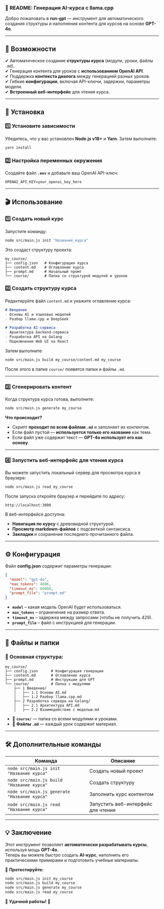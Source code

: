 ### 📌 **README: Генерация AI-курса с llama.cpp**

Добро пожаловать в **run-gpt** — инструмент для автоматического создания структуры и наполнения контента для курсов на основе **GPT-4o**.  

---

## 🚀 **Возможности**
✔ Автоматическое создание **структуры курса** (модули, уроки, файлы `.md`).  
✔ Генерация контента для уроков с **использованием OpenAI API**.  
✔ Поддержка **контекста диалога** между генерацией разных уроков.  
✔ Гибкие **конфигурации**, включая API-ключи, задержки, параметры модели.  
✔ **Встроенный веб-интерфейс** для чтения курса.  

---

## 🔧 **Установка**

### **1️⃣ Установите зависимости**
Убедитесь, что у вас установлен **Node.js v18+** и **Yarn**. Затем выполните:
```sh
yarn install
```

### **2️⃣ Настройка переменных окружения**
Создайте файл **`.env`** и добавьте ваш OpenAI API-ключ:
```
OPENAI_API_KEY=your_openai_key_here
```

---

## 🎬 **Использование**

### **1️⃣ Создать новый курс**
Запустите команду:
```sh
node src/main.js init "Название_курса"
```
Это создаст структуру проекта:
```
my_course/
├── config.json   # Конфигурация курса
├── content.md    # Оглавление курса
├── prompt.md     # Начальный промт
└── course/       # Папка со структурой модулей и уроков
```

### **2️⃣ Создать структуру курса**
Редактируйте файл `content.md` и укажите оглавление курса:
```md
# Введение
- Основы AI и языковых моделей
- Разбор llama.cpp и DeepSeek

# Разработка AI-сервиса
- Архитектура backend-сервиса
- Разработка API на Golang
- Подключение Web UI на React
```
Затем выполните:
```sh
node src/main.js build my_course/content.md my_course
```
После этого в папке `course/` появятся папки и файлы `.md`.

---

### **3️⃣ Сгенерировать контент**
Когда структура курса готова, выполните:
```sh
node src/main.js generate my_course
```
**Что происходит?**
- Скрипт **проходит по всем файлам `.md`** и заполняет их контентом.
- Если файл пустой — **используется только его название** как тема.
- Если файл уже содержит текст — **GPT-4o использует его как основу**.

---

### **4️⃣ Запустить веб-интерфейс для чтения курса**
Вы можете запустить локальный сервер для просмотра курса в браузере:
```sh
node src/main.js read my_course
```
После запуска откройте браузер и перейдите по адресу:
```
http://localhost:3000
```
В веб-интерфейсе доступна:
- **Навигация по курсу** с древовидной структурой.
- **Просмотр markdown-файлов** с подсветкой синтаксиса.
- **Закладки** и сохранение последнего прочитанного файла.

---

## ⚙ **Конфигурация**
Файл **config.json** содержит параметры генерации:
```json
{
  "model": "gpt-4o",
  "max_tokens": 4096,
  "timeout_ms": 60000,
  "prompt_file": "prompt.md"
}
```
- **`model`** – какая модель OpenAI будет использоваться.  
- **`max_tokens`** – ограничение на размер ответа.  
- **`timeout_ms`** – задержка между запросами (чтобы не получить 429).  
- **`prompt_file`** – файл с инструкцией для генерации.  

---

## 📌 **Файлы и папки**
### 📁 Основная структура:
```
my_course/
├── config.json      # Конфигурация генерации
├── content.md       # Оглавление курса
├── prompt.md        # Инструкции для GPT
└── course/          # Папка с модулями
    ├── 1 Введение/
    │   ├── 1.1 Основы AI.md
    │   ├── 1.2 Разбор llama.cpp.md
    ├── 2 Разработка сервера на Golang/
    │   ├── 2.1 Архитектура API.md
    │   ├── 2.2 Взаимодействие с моделью.md
```
- 📂 **`course/`** — папка со всеми модулями и уроками.  
- 📄 **Файлы `.md`** — каждый урок содержит материал.  

---

## 🛠 **Дополнительные команды**
| Команда | Описание |
|---------|----------|
| `node src/main.js init "Название курса"` | Создать новый проект |
| `node src/main.js build "Название курса"`| Создать структуру |
| `node src/main.js generate "Название курса"` | Заполнить курс контентом |
| `node src/main.js read "Название курса"` | Запустить веб-интерфейс для чтения |

---

## 💡 **Заключение**
Этот инструмент позволяет **автоматически разрабатывать курсы**, используя мощь **GPT-4o**.  
Теперь вы можете быстро создать **AI-курс**, наполнить его практическими примерами и подготовить учебные материалы.

🎯 **Протестируйте:**
```sh
node src/main.js init my_course
node src/main.js build my_course
node src/main.js generate my_course
node src/main.js read my_course
```

🎉 **Удачной работы!** 🚀
